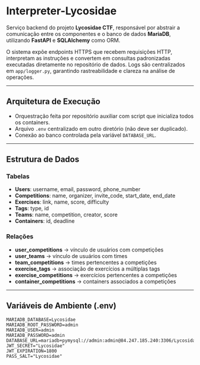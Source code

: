 # Interpreter-Lycosidae

Serviço backend do projeto **Lycosidae CTF**, responsável por abstrair a comunicação entre os componentes e o banco de dados **MariaDB**, utilizando **FastAPI** e **SQLAlchemy** como ORM.

O sistema expõe endpoints HTTPS que recebem requisições HTTP, interpretam as instruções e convertem em consultas padronizadas executadas diretamente no repositório de dados.
Logs são centralizados em `app/logger.py`, garantindo rastreabilidade e clareza na análise de operações.

---

## Arquitetura de Execução

* Orquestração feita por repositório auxiliar com script que inicializa todos os containers.
* Arquivo `.env` centralizado em outro diretório (não deve ser duplicado).
* Conexão ao banco controlada pela variável `DATABASE_URL`.

---

## Estrutura de Dados

### Tabelas

* **Users**: username, email, password, phone\_number
* **Competitions**: name, organizer, invite\_code, start\_date, end\_date
* **Exercises**: link, name, score, difficulty
* **Tags**: type, id
* **Teams**: name, competition, creator, score
* **Containers**: id, deadline

### Relações

* **user\_competitions** → vínculo de usuários com competições
* **user\_teams** → vínculo de usuários com times
* **team\_competitions** → times pertencentes a competições
* **exercise\_tags** → associação de exercícios a múltiplas tags
* **exercise\_competitions** → exercícios pertencentes a competições
* **container\_competitions** → containers associados a competições

---

## Variáveis de Ambiente (.env)

```env
MARIADB_DATABASE=Lycosidae
MARIADB_ROOT_PASSWORD=admin
MARIADB_USER=admin
MARIADB_PASSWORD=admin
DATABASE_URL=mariadb+pymysql://admin:admin@84.247.185.240:3306/Lycosidae
JWT_SECRET="Lycosidae"
JWT_EXPIRATION=1800
PASS_SALT="Lycosidae"
```

